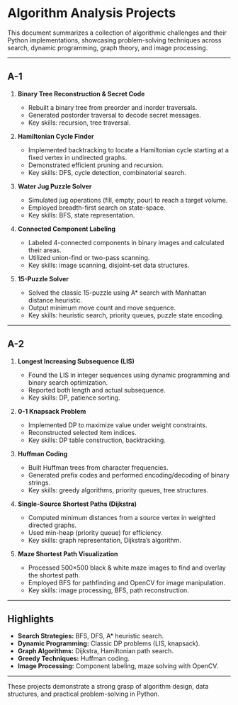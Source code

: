 # Algorithm Analysis Projects

This document summarizes a collection of algorithmic challenges and their Python implementations, showcasing problem-solving techniques across search, dynamic programming, graph theory, and image processing.

---

## A-1

1. **Binary Tree Reconstruction & Secret Code**

   * Rebuilt a binary tree from preorder and inorder traversals.
   * Generated postorder traversal to decode secret messages.
   * Key skills: recursion, tree traversal.

2. **Hamiltonian Cycle Finder**

   * Implemented backtracking to locate a Hamiltonian cycle starting at a fixed vertex in undirected graphs.
   * Demonstrated efficient pruning and recursion.
   * Key skills: DFS, cycle detection, combinatorial search.

3. **Water Jug Puzzle Solver**

   * Simulated jug operations (fill, empty, pour) to reach a target volume.
   * Employed breadth-first search on state-space.
   * Key skills: BFS, state representation.

4. **Connected Component Labeling**

   * Labeled 4-connected components in binary images and calculated their areas.
   * Utilized union-find or two-pass scanning.
   * Key skills: image scanning, disjoint-set data structures.

5. **15-Puzzle Solver**

   * Solved the classic 15-puzzle using A\* search with Manhattan distance heuristic.
   * Output minimum move count and move sequence.
   * Key skills: heuristic search, priority queues, puzzle state encoding.

---

## A-2

1. **Longest Increasing Subsequence (LIS)**

   * Found the LIS in integer sequences using dynamic programming and binary search optimization.
   * Reported both length and actual subsequence.
   * Key skills: DP, patience sorting.

2. **0-1 Knapsack Problem**

   * Implemented DP to maximize value under weight constraints.
   * Reconstructed selected item indices.
   * Key skills: DP table construction, backtracking.

3. **Huffman Coding**

   * Built Huffman trees from character frequencies.
   * Generated prefix codes and performed encoding/decoding of binary strings.
   * Key skills: greedy algorithms, priority queues, tree structures.

4. **Single-Source Shortest Paths (Dijkstra)**

   * Computed minimum distances from a source vertex in weighted directed graphs.
   * Used min-heap (priority queue) for efficiency.
   * Key skills: graph representation, Dijkstra’s algorithm.

5. **Maze Shortest Path Visualization**

   * Processed 500×500 black & white maze images to find and overlay the shortest path.
   * Employed BFS for pathfinding and OpenCV for image manipulation.
   * Key skills: image processing, BFS, path reconstruction.

---

## Highlights

* **Search Strategies:** BFS, DFS, A\* heuristic search.
* **Dynamic Programming:** Classic DP problems (LIS, knapsack).
* **Graph Algorithms:** Dijkstra, Hamiltonian path search.
* **Greedy Techniques:** Huffman coding.
* **Image Processing:** Component labeling, maze solving with OpenCV.

---

These projects demonstrate a strong grasp of algorithm design, data structures, and practical problem-solving in Python.
